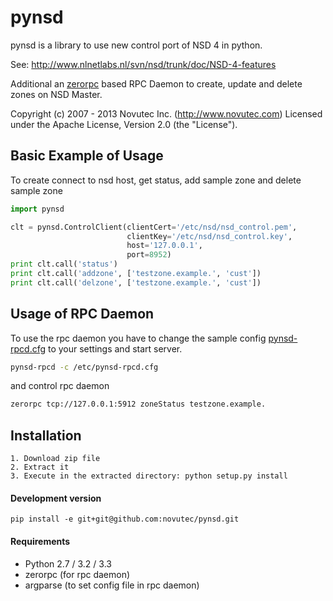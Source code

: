 pynsd
=====

pynsd is a library to use new control port of NSD 4 in python.

See: http://www.nlnetlabs.nl/svn/nsd/trunk/doc/NSD-4-features

Additional an [zerorpc](https://github.com/dotcloud/zerorpc-python) based RPC Daemon to create, update and delete zones on NSD Master.

Copyright (c) 2007 - 2013 Novutec Inc. (http://www.novutec.com) Licensed under the Apache License, Version 2.0 (the "License").

Basic Example of Usage
------------------------

To create connect to nsd host, get status, add sample zone and delete sample zone

```python
import pynsd

clt = pynsd.ControlClient(clientCert='/etc/nsd/nsd_control.pem', 
                          clientKey='/etc/nsd/nsd_control.key',
                          host='127.0.0.1',
                          port=8952)
print clt.call('status')
print clt.call('addzone', ['testzone.example.', 'cust'])
print clt.call('delzone', ['testzone.example.', 'cust'])
```

Usage of RPC Daemon
-------------------
To use the rpc daemon you have to change the sample config [pynsd-rpcd.cfg](https://raw.github.com/novutec/pynsd/src/etc/pynsd-rpcd.cfg) to your settings
and start server.
 
```bash
pynsd-rpcd -c /etc/pynsd-rpcd.cfg
```

and control rpc daemon

```bash
zerorpc tcp://127.0.0.1:5912 zoneStatus testzone.example.
```

Installation
------------

```
1. Download zip file
2. Extract it
3. Execute in the extracted directory: python setup.py install
```

#### Development version

```
pip install -e git+git@github.com:novutec/pynsd.git
```

#### Requirements

* Python 2.7 / 3.2 / 3.3
* zerorpc (for rpc daemon)
* argparse (to set config file in rpc daemon)